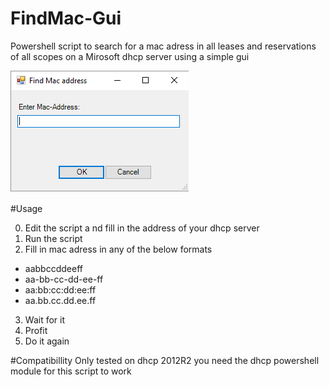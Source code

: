 # FindMac-Gui
Powershell script to search for a mac adress in all leases and reservations of all scopes on a Mirosoft dhcp server using a simple gui

![screenshot](https://github.com/telskamp/FindMac-Gui/raw/master/GetMac.png)

#Usage

0. Edit the script a nd fill in the address of your dhcp server
1. Run the script
2. Fill in mac adress in any of the below formats
- aabbccddeeff
- aa-bb-cc-dd-ee-ff
- aa:bb:cc:dd:ee:ff
- aa.bb.cc.dd.ee.ff
3. Wait for it
4. Profit
5. Do it again

#Compatibillity
Only tested on dhcp 2012R2 you need the dhcp powershell module for this script to work
